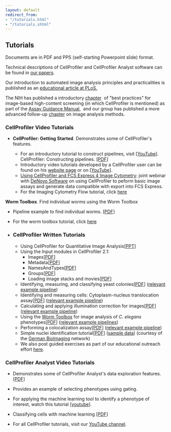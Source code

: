 ```yaml
---
layout: default
redirect_from:
- "/tutorials.html"
- "/tutorials.shtml"
---
```

[](#tutorials)

Tutorials
---------

Documents are in PDF and PPS (self-starting Powerpoint slide) format.

Technical descriptions of CellProfiler and CellProfiler Analyst software can be found in [our papers](/citations/).

Our introduction to automated image analysis principles and practicalities is published as an [educational article at PLoS.](http://www.ploscompbiol.org/article/info:doi/10.1371/journal.pcbi.1000603)

The NIH has published a introductory [chapter](http://www.ncbi.nlm.nih.gov/books/NBK100913/)  of "best practices" for image-based high-content screening (in which CellProfiler is mentioned) as part of the [Assay Guidance Manual](http://www.ncbi.nlm.nih.gov/books/NBK53196/),  and our group has published a more advanced follow-up [chapter](http://www.ncbi.nlm.nih.gov/books/n/assayguide/hcsimage/) on image analysis methods.

### CellProfiler Video Tutorials

- **CellProfiler: Getting Started**. Demonstrates some of CellProfiler's features.

    -   For an introductory tutorial to construct pipelines, visit [[YouTube](https://youtu.be/PEaiGs18AF0?list=PL7CC87670239B4D10)]. CellProfiler: Constructing pipelines. [[PDF](http://d1zymp9ayga15t.cloudfront.net/Constructing_Pipelines.pdf)]
    -   Introductory video tutorials developed by a CellProfiler user can be found on his [website page](http://www.cores.emory.edu/ici/resources/youtube_tutorials.html) or on [[YouTube](https://www.youtube.com/playlist?list=PL5Edc1v41fyBlbysy_1750IiT2xk6sDqO)].
    -   [Using CellProfiler and FCS Express 4 Image Cytometry](https://www.youtube.com/embed/WTHY4Rbf49M): joint webinar with [DeNovo Software](http://denovosoftware.com/site/recordedWebinars.shtml) on using CellProfiler to peform basic image assays and generate data compatible with export into FCS Express.
    -   For the Imaging Cytometry Flow tutorial, click [here](/imagingflowcytometry/)

**Worm Toolbox**. Find individual worms using the Worm Toolbox

- Pipeline example to find individual worms. [[PDF](http://d1zymp9ayga15t.cloudfront.net/Pipeline1.pdf)]
- For the worm toolbox tutorial, click [here](http://cp-website.github.io/Worm-Toolbox/)

- ### CellProfiler Written Tutorials

    -   Using CellProfiler for Quantitative Image Analysis[[PPT](http://d1zymp9ayga15t.cloudfront.net/content/Using_CellProfiler_for_quantitative_analysis.pptx)]
    -   Using the Input modules in CellProfiler 2.1:
        -   Images[[PDF](http://d1zymp9ayga15t.cloudfront.net/tutorials/Using%20the%20Images%20module.pdf)]
        -   Metadata[[PDF](http://d1zymp9ayga15t.cloudfront.net/tutorials/Using%20the%20Metadata%20module.pdf)]
        -   NamesAndTypes[[PDF](http://d1zymp9ayga15t.cloudfront.net/tutorials/Using%20the%20NamesAndTypes%20module.pdf)]
        -   Groups[[PDF](http://d1zymp9ayga15t.cloudfront.net/tutorials/Using%20the%20Groups%20module.pdf)]
        -   Loading image stacks and movies[[PDF](http://d1zymp9ayga15t.cloudfront.net/tutorials/Loading_image_stacks_and_movies.pdf)]
    -   Identifying, measuring, and classifying yeast colonies[[PDF](http://d1zymp9ayga15t.cloudfront.net/content/papers/85-Bray_CurrentProtocols_2015.pdf)] ([relevant example pipeline](/examples#YeastColonies))
    -   Identifying and measuring cells: Cytoplasm-nucleus translocation assay[[PDF](http://d1zymp9ayga15t.cloudfront.net/content/papers/29-Carpenter_MethodsMolBio_2009.pdf)] ([relevant example pipeline](/examples#SBS_Bioimage_CNT))
    -   Calculating and applying illumination correction for images[[PDF](http://d1zymp9ayga15t.cloudfront.net/content/ExampleIlluminationCorrection_Tutorial.pdf)] ([relevant example pipeline](/examples#IlluminationCorrection))
    -   Using the [Worm Toolbox](https://doi.org/10.1038/nmeth.1984) for image analysis of *C. elegans* phenotypes[[PDF](http://d1zymp9ayga15t.cloudfront.net/content/WormToolbox_How_to_get_started.pdf)] ([relevant example pipelines](/examples#WormToolbox))
    -   Performing a colocalization assay[[PDF](http://d1zymp9ayga15t.cloudfront.net/content/ExampleColocalization_Tutorial.pdf)] ([relevant example pipeline](/examples#Colocalization))
    -   Simple nuclei identification tutorial[[PDF](http://d1zymp9ayga15t.cloudfront.net/content/CellProfiler_BasicIntroduction.pdf)] ([sample data](http://d1zymp9ayga15t.cloudfront.net/content/Example-RawData_CountNuclei.zip)) (courtesy of the [German BioImaging](http://germanbioimaging.org/wiki/index.php/Main_Page) network)
    -   We also post guided exercises as part of our educational outreach effort [here](/outreach).

### CellProfiler Analyst Video Tutorials

- Demonstrates some of CellProfiler Analyst's data exploration features. [[PDF](http://d1zymp9ayga15t.cloudfront.net/Exploring_Image_Data.pdf)]

- Provides an example of selecting phenotypes using gating.
- For applying the machine learning tool to identify a phenotype of interest, watch this tutorial [[youtube](https://youtu.be/XMKgiRGb4IY?list=PL7CC87670239B4D10)].
- Classifying cells with machine learning [[PDF](https://d1zymp9ayga15t.cloudfront.net/Classifying_Cells.pdf)]
- For all CellProfiler tutorials, visit our [YouTube channel](https://www.youtube.com/user/broadinstitute/search?query=cellprofiler).
